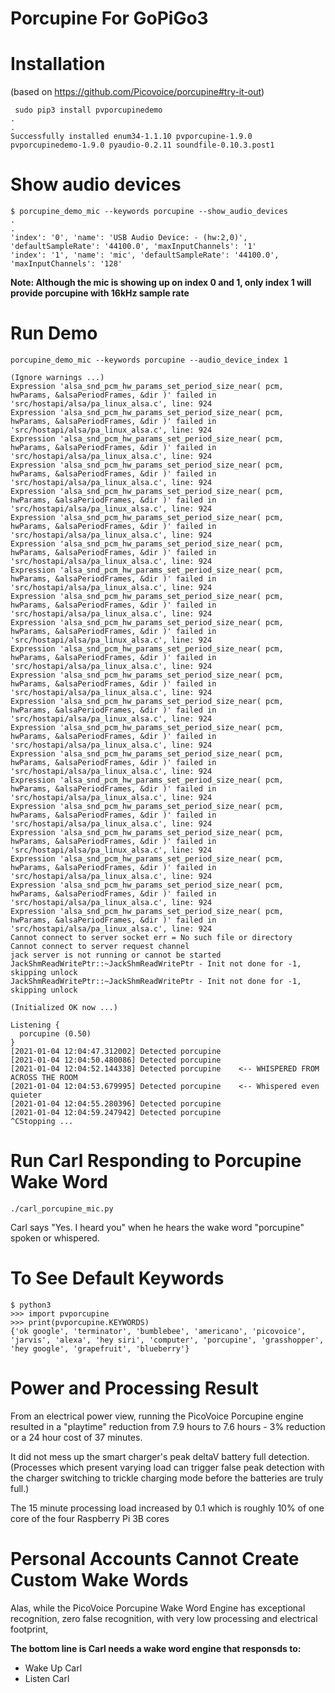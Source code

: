 # Porcupine For GoPiGo3

# Installation
(based on https://github.com/Picovoice/porcupine#try-it-out)

```
 sudo pip3 install pvporcupinedemo
.
.
Successfully installed enum34-1.1.10 pvporcupine-1.9.0 pvporcupinedemo-1.9.0 pyaudio-0.2.11 soundfile-0.10.3.post1

```
# Show audio devices

```
$ porcupine_demo_mic --keywords porcupine --show_audio_devices
.
.
'index': '0', 'name': 'USB Audio Device: - (hw:2,0)', 'defaultSampleRate': '44100.0', 'maxInputChannels': '1'
'index': '1', 'name': 'mic', 'defaultSampleRate': '44100.0', 'maxInputChannels': '128'
```
**Note: Although the mic is showing up on index 0 and 1, only index 1 will provide porcupine with 16kHz sample rate**

# Run Demo
```
porcupine_demo_mic --keywords porcupine --audio_device_index 1

(Ignore warnings ...)
Expression 'alsa_snd_pcm_hw_params_set_period_size_near( pcm, hwParams, &alsaPeriodFrames, &dir )' failed in 'src/hostapi/alsa/pa_linux_alsa.c', line: 924
Expression 'alsa_snd_pcm_hw_params_set_period_size_near( pcm, hwParams, &alsaPeriodFrames, &dir )' failed in 'src/hostapi/alsa/pa_linux_alsa.c', line: 924
Expression 'alsa_snd_pcm_hw_params_set_period_size_near( pcm, hwParams, &alsaPeriodFrames, &dir )' failed in 'src/hostapi/alsa/pa_linux_alsa.c', line: 924
Expression 'alsa_snd_pcm_hw_params_set_period_size_near( pcm, hwParams, &alsaPeriodFrames, &dir )' failed in 'src/hostapi/alsa/pa_linux_alsa.c', line: 924
Expression 'alsa_snd_pcm_hw_params_set_period_size_near( pcm, hwParams, &alsaPeriodFrames, &dir )' failed in 'src/hostapi/alsa/pa_linux_alsa.c', line: 924
Expression 'alsa_snd_pcm_hw_params_set_period_size_near( pcm, hwParams, &alsaPeriodFrames, &dir )' failed in 'src/hostapi/alsa/pa_linux_alsa.c', line: 924
Expression 'alsa_snd_pcm_hw_params_set_period_size_near( pcm, hwParams, &alsaPeriodFrames, &dir )' failed in 'src/hostapi/alsa/pa_linux_alsa.c', line: 924
Expression 'alsa_snd_pcm_hw_params_set_period_size_near( pcm, hwParams, &alsaPeriodFrames, &dir )' failed in 'src/hostapi/alsa/pa_linux_alsa.c', line: 924
Expression 'alsa_snd_pcm_hw_params_set_period_size_near( pcm, hwParams, &alsaPeriodFrames, &dir )' failed in 'src/hostapi/alsa/pa_linux_alsa.c', line: 924
Expression 'alsa_snd_pcm_hw_params_set_period_size_near( pcm, hwParams, &alsaPeriodFrames, &dir )' failed in 'src/hostapi/alsa/pa_linux_alsa.c', line: 924
Expression 'alsa_snd_pcm_hw_params_set_period_size_near( pcm, hwParams, &alsaPeriodFrames, &dir )' failed in 'src/hostapi/alsa/pa_linux_alsa.c', line: 924
Expression 'alsa_snd_pcm_hw_params_set_period_size_near( pcm, hwParams, &alsaPeriodFrames, &dir )' failed in 'src/hostapi/alsa/pa_linux_alsa.c', line: 924
Expression 'alsa_snd_pcm_hw_params_set_period_size_near( pcm, hwParams, &alsaPeriodFrames, &dir )' failed in 'src/hostapi/alsa/pa_linux_alsa.c', line: 924
Expression 'alsa_snd_pcm_hw_params_set_period_size_near( pcm, hwParams, &alsaPeriodFrames, &dir )' failed in 'src/hostapi/alsa/pa_linux_alsa.c', line: 924
Expression 'alsa_snd_pcm_hw_params_set_period_size_near( pcm, hwParams, &alsaPeriodFrames, &dir )' failed in 'src/hostapi/alsa/pa_linux_alsa.c', line: 924
Expression 'alsa_snd_pcm_hw_params_set_period_size_near( pcm, hwParams, &alsaPeriodFrames, &dir )' failed in 'src/hostapi/alsa/pa_linux_alsa.c', line: 924
Expression 'alsa_snd_pcm_hw_params_set_period_size_near( pcm, hwParams, &alsaPeriodFrames, &dir )' failed in 'src/hostapi/alsa/pa_linux_alsa.c', line: 924
Expression 'alsa_snd_pcm_hw_params_set_period_size_near( pcm, hwParams, &alsaPeriodFrames, &dir )' failed in 'src/hostapi/alsa/pa_linux_alsa.c', line: 924
Expression 'alsa_snd_pcm_hw_params_set_period_size_near( pcm, hwParams, &alsaPeriodFrames, &dir )' failed in 'src/hostapi/alsa/pa_linux_alsa.c', line: 924
Expression 'alsa_snd_pcm_hw_params_set_period_size_near( pcm, hwParams, &alsaPeriodFrames, &dir )' failed in 'src/hostapi/alsa/pa_linux_alsa.c', line: 924
Expression 'alsa_snd_pcm_hw_params_set_period_size_near( pcm, hwParams, &alsaPeriodFrames, &dir )' failed in 'src/hostapi/alsa/pa_linux_alsa.c', line: 924
Cannot connect to server socket err = No such file or directory
Cannot connect to server request channel
jack server is not running or cannot be started
JackShmReadWritePtr::~JackShmReadWritePtr - Init not done for -1, skipping unlock
JackShmReadWritePtr::~JackShmReadWritePtr - Init not done for -1, skipping unlock

(Initialized OK now ...)

Listening {
  porcupine (0.50)
}
[2021-01-04 12:04:47.312002] Detected porcupine
[2021-01-04 12:04:50.480086] Detected porcupine
[2021-01-04 12:04:52.144338] Detected porcupine    <-- WHISPERED FROM ACROSS THE ROOM
[2021-01-04 12:04:53.679995] Detected porcupine    <-- Whispered even quieter
[2021-01-04 12:04:55.280396] Detected porcupine
[2021-01-04 12:04:59.247942] Detected porcupine
^CStopping ...

```
# Run Carl Responding to Porcupine Wake Word

```
./carl_porcupine_mic.py
```

Carl says "Yes. I heard you" when he hears the wake word "porcupine" spoken or whispered.


# To See Default Keywords

```
$ python3
>>> import pvporcupine
>>> print(pvporcupine.KEYWORDS)
{'ok google', 'terminator', 'bumblebee', 'americano', 'picovoice', 'jarvis', 'alexa', 'hey siri', 'computer', 'porcupine', 'grasshopper', 'hey google', 'grapefruit', 'blueberry'}
```

# Power and Processing Result

From an electrical power view, running the PicoVoice Porcupine engine resulted in a "playtime" reduction from 7.9 hours to 7.6 hours - 3% reduction or a 24 hour cost of 37 minutes.  

It did not mess up the smart charger's peak deltaV battery full detection. (Processes which present varying load can trigger false peak detection with the charger switching to trickle charging mode before the batteries are truly full.)

The 15 minute processing load increased by 0.1 which is roughly 10% of one core of the four Raspberry Pi 3B cores  

# Personal Accounts Cannot Create Custom Wake Words

Alas, while the PicoVoice Porcupine Wake Word Engine has exceptional recognition, zero false recognition, with very low processing and electrical footprint, 

**The bottom line is Carl needs a wake word engine that responsds to:**
- Wake Up Carl
- Listen Carl

